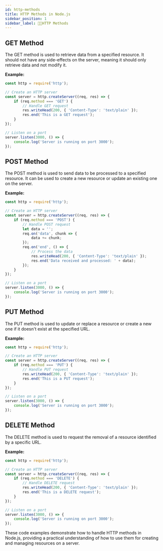 ```yaml
---
id: http-methods
title: HTTP Methods in Node.js
sidebar_position: 1
sidebar_label: 🧑‍💻HTTP Methods
---
```


## GET Method
The GET method is used to retrieve data from a specified resource. It should not have any side-effects on the server, meaning it should only retrieve data and not modify it.

**Example:**
```js title="index.js"
const http = require('http');

// Create an HTTP server
const server = http.createServer((req, res) => {
    if (req.method === 'GET') {
        // Handle GET request
        res.writeHead(200, { 'Content-Type': 'text/plain' });
        res.end('This is a GET request');
    }
});

// Listen on a port
server.listen(3000, () => {
    console.log('Server is running on port 3000');
});
```

## POST Method
The POST method is used to send data to be processed to a specified resource. It can be used to create a new resource or update an existing one on the server.

**Example:**
```js title="index.js"
const http = require('http');

// Create an HTTP server
const server = http.createServer((req, res) => {
    if (req.method === 'POST') {
        // Handle POST request
        let data = '';
        req.on('data', chunk => {
            data += chunk;
        });
        req.on('end', () => {
            // Process the data
            res.writeHead(200, { 'Content-Type': 'text/plain' });
            res.end('Data received and processed: ' + data);
        });
    }
});

// Listen on a port
server.listen(3000, () => {
    console.log('Server is running on port 3000');
});
```

## PUT Method
The PUT method is used to update or replace a resource or create a new one if it doesn't exist at the specified URL.

**Example:**
```js title="index.js"
const http = require('http');

// Create an HTTP server
const server = http.createServer((req, res) => {
    if (req.method === 'PUT') {
        // Handle PUT request
        res.writeHead(200, { 'Content-Type': 'text/plain' });
        res.end('This is a PUT request');
    }
});

// Listen on a port
server.listen(3000, () => {
    console.log('Server is running on port 3000');
});
```

## DELETE Method
The DELETE method is used to request the removal of a resource identified by a specific URL.

**Example:**
```js title="index.js"
const http = require('http');

// Create an HTTP server
const server = http.createServer((req, res) => {
    if (req.method === 'DELETE') {
        // Handle DELETE request
        res.writeHead(200, { 'Content-Type': 'text/plain' });
        res.end('This is a DELETE request');
    }
});

// Listen on a port
server.listen(3000, () => {
    console.log('Server is running on port 3000');
});
```

These code examples demonstrate how to handle HTTP methods in Node.js, providing a practical understanding of how to use them for creating and managing resources on a server.
